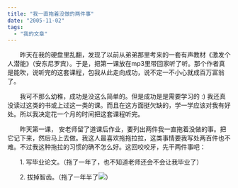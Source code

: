 ```yaml
---
title: "我一直拖着没做的两件事"
date: "2005-11-02"
tags: 
  - "我的文章"
---
```


　　昨天在我的硬盘里乱翻，发现了以前从弟弟那里考来的一套有声教材《激发个人潜能》（安东尼罗宾）。于是，把第一课放在mp3里带回家听了听。那个作者真是能吹，说听完的这套课程，包我从此走向成功，说不定一不小心就成百万富翁了。

　　我可不那么幼稚，成功是没这么简单的。但是成功是是需要学习的 :) 我还真没读过这类的书或上过这一类的课。而且在这方面挺欠缺的，学一学应该对我有好处。所以我决定花一个月的时间把这套课程听完。

　　昨天第一课， 安老师留了道课后作业，要列出两件我一直拖着没做的事。把它记下来，然后马上去做。我这人最喜欢拖拖拉拉，这类事情要我写处两百件也不难。不过我这种拖拉的习惯的确不怎么好。这回咬咬牙，先干两件事吧：

　　1. 写毕业论文。（拖了一年了，也不知道老师还会不会让我毕业了）

　　2. 拔掉智齿。（拖了一年半了![](images/smile_embaressed.gif)）

